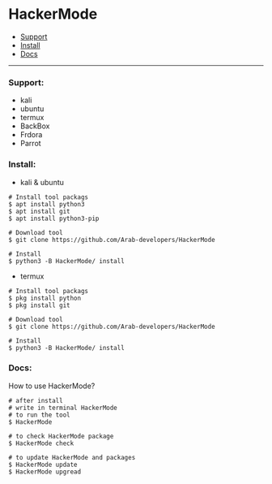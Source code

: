 # HackerMode
- [Support](#support)
- [Install](#install)
- [Docs](#docs)
___

<div id="support"></div>

### Support:
- kali
- ubuntu
- termux
- BackBox
- Frdora
- Parrot

<div id="install"></div>

### Install:
- kali & ubuntu
```shell
# Install tool packags
$ apt install python3
$ apt install git
$ apt install python3-pip

# Download tool
$ git clone https://github.com/Arab-developers/HackerMode

# Install
$ python3 -B HackerMode/ install
```
- termux
```shell
# Install tool packags
$ pkg install python
$ pkg install git

# Download tool
$ git clone https://github.com/Arab-developers/HackerMode

# Install
$ python3 -B HackerMode/ install
```
<div id="docs"></div>

### Docs:
How to use HackerMode?
```shell
# after install
# write in terminal HackerMode
# to run the tool
$ HackerMode

# to check HackerMode package
$ HackerMode check

# to update HackerMode and packages
$ HackerMode update
$ HackerMode upgread
```
